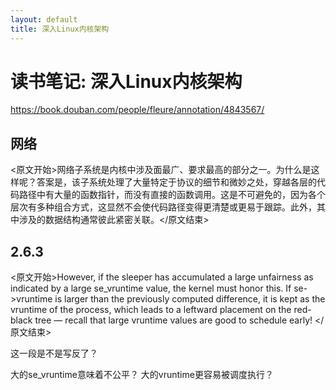 ```yaml
---
layout: default
title: 深入Linux内核架构
---
```


# 读书笔记: 深入Linux内核架构

<https://book.douban.com/people/fleure/annotation/4843567/>
## 网络

<原文开始>网络子系统是内核中涉及面最广、要求最高的部分之一。为什么是这样呢？答案是，该子系统处理了大量特定于协议的细节和微妙之处，穿越各层的代码路径中有大量的函数指针，而没有直接的函数调用。这是不可避免的，因为各个层次有多种组合方式，这显然不会使代码路径变得更清楚或更易于跟踪。此外，其中涉及的数据结构通常彼此紧密关联。</原文结束>
## 2.6.3

<原文开始>However, if the sleeper has accumulated a large unfairness as indicated by a large se_vruntime value, the kernel must honor this. If se->vruntime is larger than the previously computed difference, it is kept as the vruntime of the process, which leads to a leftward placement on the red-black tree — recall that large vruntime values are good to schedule early!
</原文结束>

这一段是不是写反了？

大的se_vruntime意味着不公平？
大的vruntime更容易被调度执行？
